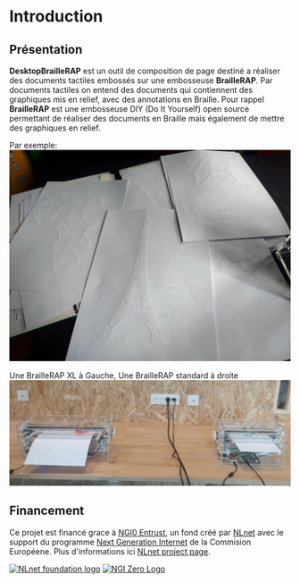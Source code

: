 # Introduction

## Présentation

**DesktopBrailleRAP** est un outil de composition de page destiné a réaliser des documents tactiles embossés sur une embosseuse **BrailleRAP**. Par documents tactiles on entend des documents qui contiennent des graphiques mis en relief, avec des annotations en Braille. Pour rappel **BrailleRAP** est une embosseuse DIY (Do It Yourself) open source permettant de réaliser des documents en Braille mais également de mettre des graphiques en relief.

Par exemple:
![Des exemples de documents réalisés avec DesktopBrailleRAP et une BrailleRAP](./IMG/brap_sample.jpg)

Une BrailleRAP XL à Gauche, Une BrailleRAP standard à droite
![Une photographie de deux BrailleRAP](./IMG/braillerap.jpg) 

## Financement

Ce projet est financé grace à [NGI0 Entrust](https://nlnet.nl/entrust), un fond créé par [NLnet](https://nlnet.nl) avec le support du programme  [Next Generation Internet](https://ngi.eu) de la Commision Européene. Plus d'informations ici [NLnet project page](https://nlnet.nl/project/BrailleRAP).

[<img src="https://nlnet.nl/logo/banner.png" alt="NLnet foundation logo" width="20%" />](https://nlnet.nl)
[<img src="https://nlnet.nl/image/logos/NGI0_tag.svg" alt="NGI Zero Logo" width="20%" />](https://nlnet.nl/entrust)
























